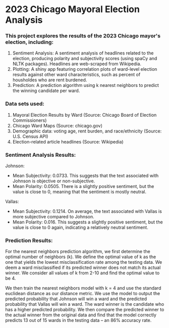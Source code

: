 # 2023 Chicago Mayoral Election Analysis

### This project explores the results of the 2023 Chicago mayor's election, including:
1. Sentiment Analysis: A sentiment analysis of headlines related to the election, producing polarity and subjectivity scores (using spaCy and NLTK packages). Headlines are web-scraped from Wikipedia.
2. Plotting: A shiny app featuring correlation plots of ward-level election results against other ward characteristics, such as percent of housholdes who are rent burdened.
3. Prediction: A prediction algorithm using k nearest neighbors to predict the winning candidate per ward.

### Data sets used:
1. Mayoral Election Results by Ward (Source: Chicago Board of Election Commissioners)
2. Chicago Ward Maps (Source: chicago.gov)
3. Demographic data: voting age, rent burden, and race/ethnicity (Source: U.S. Census API)
4. Election-related article headlines (Source: Wikipedia)

### Sentiment Analysis Results:

Johnson:
- Mean Subjectivity: 0.0733. This suggests that the text associated with Johnson is objective or non-subjective.
- Mean Polarity: 0.0505. There is a slightly positive sentiment, but the value is close to 0, meaning that the sentiment is mostly neutral.

Vallas:
- Mean Subjectivity: 0.1214. On average, the text associated with Vallas is more subjective compared to Johnson.
- Mean Polarity: 0.016. This suggests a slightly positive sentiment, but the value is close to 0 again, indicating a relatively neutral sentiment.

### Prediction Results: 

For the nearest neighbors prediction algorithm, we first determine the optimal number of neighbors (k). We define the optimal value of k as the one that yields the lowest misclassification rate among the testing data. We deem a ward misclassified if its predicted winner does not match its actual winner. We consider all values of k from 2-10 and find the optimal value to be 4.

We then train the nearest neighbors model with k = 4 and use the standard euclidean distance as our distance metric. We use the model to output the predicted probability that Johnson will win a ward and the predicted probability that Vallas will win a ward. The ward winner is the candidate who has a higher predicted probability. We then compare the predicted winner to the actual winner from the original data and find that the model correctly predicts 13 out of 15 wards in the testing data – an 86% accuracy rate.

